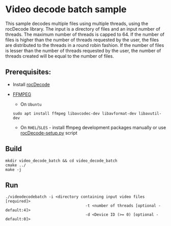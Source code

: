 # Video decode batch sample

This sample decodes multiple files using multiple threads, using the rocDecode library. The input is a directory of files and an input number of threads. The maximum number of threads is capped to 64.
If the number of files is higher than the number of threads requested by the user, the files are distributed to the threads in a round robin fashion. 
If the number of files is lesser than the number of threads requested by the user, the number of threads created will be equal to the number of files.

## Prerequisites:

* Install [rocDecode](../../README.md#build-and-install-instructions)

* [FFMPEG](https://ffmpeg.org/about.html)

    * On `Ubuntu`

  ```shell
  sudo apt install ffmpeg libavcodec-dev libavformat-dev libavutil-dev
  ```
  
    * On `RHEL`/`SLES` - install ffmpeg development packages manually or use [rocDecode-setup.py](../../rocDecode-setup.py) script

## Build

```shell
mkdir video_decode_batch && cd video_decode_batch
cmake ../
make -j
```

## Run

```shell
./videodecodebatch -i <directory containing input video files [required]> 
                                   -t <number of threads [optional - default:4]>
                                   -d <Device ID (>= 0) [optional - default:0]>
```